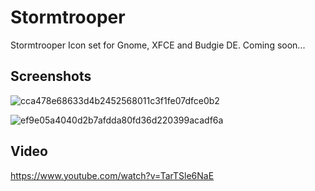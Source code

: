 # Stormtrooper
Stormtrooper Icon set for Gnome, XFCE and Budgie DE. Coming soon...

Screenshots
--
![cca478e68633d4b2452568011c3f1fe07dfce0b2](https://user-images.githubusercontent.com/60283532/219206753-c9057a26-eee7-4814-9806-7a2b04bc65ba.png)


![ef9e05a4040d2b7afdda80fd36d220399acadf6a](https://user-images.githubusercontent.com/60283532/219206773-d9610e40-b4a8-471a-b119-843efa531dcf.png)

Video
--
https://www.youtube.com/watch?v=TarTSle6NaE
